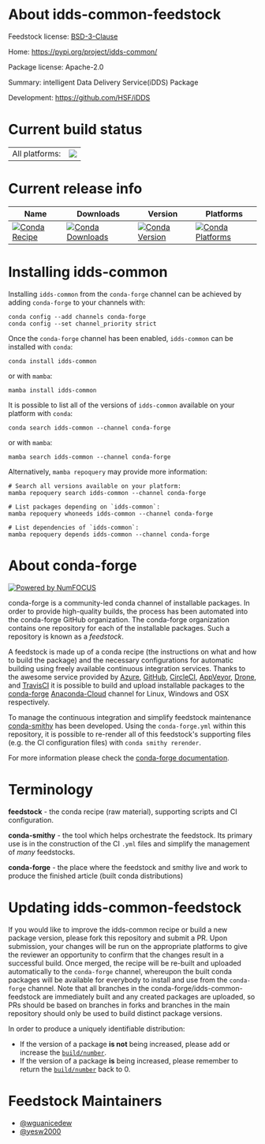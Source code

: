 About idds-common-feedstock
===========================

Feedstock license: [BSD-3-Clause](https://github.com/conda-forge/idds-common-feedstock/blob/main/LICENSE.txt)

Home: https://pypi.org/project/idds-common/

Package license: Apache-2.0

Summary: intelligent Data Delivery Service(iDDS) Package

Development: https://github.com/HSF/iDDS

Current build status
====================


<table><tr><td>All platforms:</td>
    <td>
      <a href="https://dev.azure.com/conda-forge/feedstock-builds/_build/latest?definitionId=13426&branchName=main">
        <img src="https://dev.azure.com/conda-forge/feedstock-builds/_apis/build/status/idds-common-feedstock?branchName=main">
      </a>
    </td>
  </tr>
</table>

Current release info
====================

| Name | Downloads | Version | Platforms |
| --- | --- | --- | --- |
| [![Conda Recipe](https://img.shields.io/badge/recipe-idds--common-green.svg)](https://anaconda.org/conda-forge/idds-common) | [![Conda Downloads](https://img.shields.io/conda/dn/conda-forge/idds-common.svg)](https://anaconda.org/conda-forge/idds-common) | [![Conda Version](https://img.shields.io/conda/vn/conda-forge/idds-common.svg)](https://anaconda.org/conda-forge/idds-common) | [![Conda Platforms](https://img.shields.io/conda/pn/conda-forge/idds-common.svg)](https://anaconda.org/conda-forge/idds-common) |

Installing idds-common
======================

Installing `idds-common` from the `conda-forge` channel can be achieved by adding `conda-forge` to your channels with:

```
conda config --add channels conda-forge
conda config --set channel_priority strict
```

Once the `conda-forge` channel has been enabled, `idds-common` can be installed with `conda`:

```
conda install idds-common
```

or with `mamba`:

```
mamba install idds-common
```

It is possible to list all of the versions of `idds-common` available on your platform with `conda`:

```
conda search idds-common --channel conda-forge
```

or with `mamba`:

```
mamba search idds-common --channel conda-forge
```

Alternatively, `mamba repoquery` may provide more information:

```
# Search all versions available on your platform:
mamba repoquery search idds-common --channel conda-forge

# List packages depending on `idds-common`:
mamba repoquery whoneeds idds-common --channel conda-forge

# List dependencies of `idds-common`:
mamba repoquery depends idds-common --channel conda-forge
```


About conda-forge
=================

[![Powered by
NumFOCUS](https://img.shields.io/badge/powered%20by-NumFOCUS-orange.svg?style=flat&colorA=E1523D&colorB=007D8A)](https://numfocus.org)

conda-forge is a community-led conda channel of installable packages.
In order to provide high-quality builds, the process has been automated into the
conda-forge GitHub organization. The conda-forge organization contains one repository
for each of the installable packages. Such a repository is known as a *feedstock*.

A feedstock is made up of a conda recipe (the instructions on what and how to build
the package) and the necessary configurations for automatic building using freely
available continuous integration services. Thanks to the awesome service provided by
[Azure](https://azure.microsoft.com/en-us/services/devops/), [GitHub](https://github.com/),
[CircleCI](https://circleci.com/), [AppVeyor](https://www.appveyor.com/),
[Drone](https://cloud.drone.io/welcome), and [TravisCI](https://travis-ci.com/)
it is possible to build and upload installable packages to the
[conda-forge](https://anaconda.org/conda-forge) [Anaconda-Cloud](https://anaconda.org/)
channel for Linux, Windows and OSX respectively.

To manage the continuous integration and simplify feedstock maintenance
[conda-smithy](https://github.com/conda-forge/conda-smithy) has been developed.
Using the ``conda-forge.yml`` within this repository, it is possible to re-render all of
this feedstock's supporting files (e.g. the CI configuration files) with ``conda smithy rerender``.

For more information please check the [conda-forge documentation](https://conda-forge.org/docs/).

Terminology
===========

**feedstock** - the conda recipe (raw material), supporting scripts and CI configuration.

**conda-smithy** - the tool which helps orchestrate the feedstock.
                   Its primary use is in the construction of the CI ``.yml`` files
                   and simplify the management of *many* feedstocks.

**conda-forge** - the place where the feedstock and smithy live and work to
                  produce the finished article (built conda distributions)


Updating idds-common-feedstock
==============================

If you would like to improve the idds-common recipe or build a new
package version, please fork this repository and submit a PR. Upon submission,
your changes will be run on the appropriate platforms to give the reviewer an
opportunity to confirm that the changes result in a successful build. Once
merged, the recipe will be re-built and uploaded automatically to the
`conda-forge` channel, whereupon the built conda packages will be available for
everybody to install and use from the `conda-forge` channel.
Note that all branches in the conda-forge/idds-common-feedstock are
immediately built and any created packages are uploaded, so PRs should be based
on branches in forks and branches in the main repository should only be used to
build distinct package versions.

In order to produce a uniquely identifiable distribution:
 * If the version of a package **is not** being increased, please add or increase
   the [``build/number``](https://docs.conda.io/projects/conda-build/en/latest/resources/define-metadata.html#build-number-and-string).
 * If the version of a package **is** being increased, please remember to return
   the [``build/number``](https://docs.conda.io/projects/conda-build/en/latest/resources/define-metadata.html#build-number-and-string)
   back to 0.

Feedstock Maintainers
=====================

* [@wguanicedew](https://github.com/wguanicedew/)
* [@yesw2000](https://github.com/yesw2000/)

